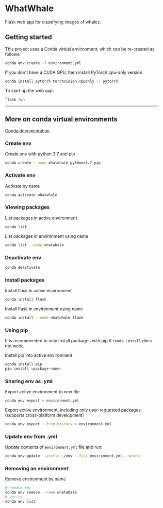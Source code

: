 # WhatWhale
Flask web app for classifying images of whales.

## Getting started
This project uses a Conda virtual environment, which can be re-created as follows:
```bash
conda env create -f environment.yml
```

If you don't have a CUDA GPU, then install PyTorch cpu-only version:
```bash
conda install pytorch torchvision cpuonly -c pytorch
```

To start up the web app:
```bash
flask run
```

---
## More on conda virtual environments
[Conda documentation](https://docs.conda.io/projects/conda/en/latest/user-guide/tasks/manage-environments.html)

### Create env
Create env with python 3.7 and pip
```bash
conda create --name whatwhale python=3.7 pip
```

### Activate env
Activate by name
```bash
conda activate whatwhale
```

### Viewing packages
List packages in active environment
```bash
conda list
```

List packages in environment using name
```bash
conda list --name whatwhale
```

### Deactivate env
```bash
conda deactivate
```

### Install packages
Install flask in active environment
```bash
conda install flask
```

Install flask in environment using name
```bash
conda install --name whatwhale flask
```

### Using pip
It is recommended to only install packages with pip if `conda install` does not work.

Install pip into active environment
```bash
conda install pip
pip install <package-name>
```

### Sharing env as .yml
Export active environment to new file
```bash
conda env export > environment.yml
```

Export active environment, including only user-requested packages (supports cross-platform development)
```bash
conda env export --from-history > environment.yml
```

### Update env from .yml
Update contents of `environment.yml` file and run:
```bash
conda env update --prefix ./env --file environment.yml --prune
```

### Removing an environment
Remove environment by name
```bash
# remove env
conda env remove --name whatwhale
# verify
conda env list
```

